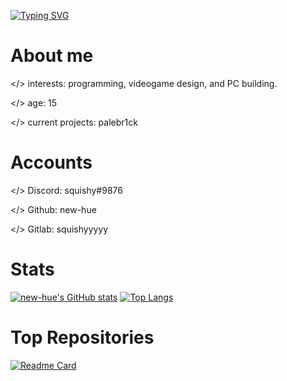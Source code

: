 [![Typing SVG](https://readme-typing-svg.herokuapp.com/?lines=Hello+World!;I'm+</new-hue>)](https://github.com/new-hue/new-hue)
# About me
</> interests: programming, videogame design, and PC building.

</> age: 15

</> current projects: palebr1ck
# Accounts
</> Discord: squishy#9876

</> Github: new-hue

</> Gitlab: squishyyyyy

# Stats
[![new-hue's GitHub stats](https://github-readme-stats.vercel.app/api?username=new-hue)](https://github.com/new-hue/new-hue)
[![Top Langs](https://github-readme-stats.vercel.app/api/top-langs/?username=new-hue&layout=compact)](https://github.com/new-hue/new-hue)

# Top Repositories
[![Readme Card](https://github-readme-stats.vercel.app/api/pin/?username=new-hue&repo=nuke-bot)](https://github.com/new-hue/nuke-bot)
